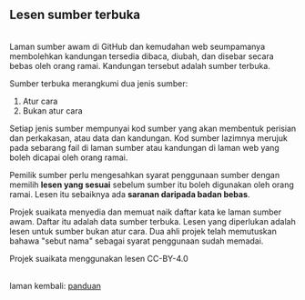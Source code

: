 ---
---

## Lesen sumber terbuka

&nbsp;  
Laman sumber awam di GitHub dan kemudahan web seumpamanya
membolehkan kandungan tersedia dibaca, diubah, dan disebar
secara bebas oleh orang ramai. Kandungan tersebut adalah
sumber terbuka.

Sumber terbuka merangkumi dua jenis sumber:

1. Atur cara
2. Bukan atur cara

Setiap jenis sumber mempunyai kod sumber yang akan membentuk
perisian dan perkakasan, atau data dan kandungan. Kod sumber
lazimnya merujuk pada sebarang fail di laman sumber atau
kandungan di laman web yang boleh dicapai oleh orang ramai.

Pemilik sumber perlu mengesahkan syarat penggunaan sumber
dengan memilih **lesen yang sesuai** sebelum sumber itu
boleh digunakan oleh orang ramai. Lesen itu sebaiknya ada
**saranan daripada badan bebas**.

Projek suaikata menyedia dan memuat naik daftar kata ke
laman sumber awam. Daftar itu adalah data sumber terbuka.
Lesen yang diperlukan adalah lesen untuk sumber bukan atur
cara. Dua ahli projek telah memutuskan bahawa "sebut nama"
sebagai syarat penggunaan sudah memadai.

Projek suaikata menggunakan lesen CC-BY-4.0

&nbsp;  
laman kembali: [panduan][0]

  [0]: ../index.md

